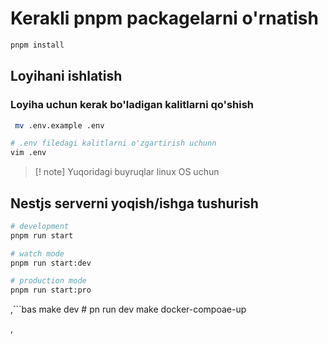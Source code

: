 # Kerakli pnpm packagelarni o'rnatish

```bash
pnpm install
```


## Loyihani ishlatish

### Loyiha uchun kerak bo'ladigan kalitlarni qo'shish

```bash
 mv .env.example .env
```


```bash
# .env filedagi kalitlarni o'zgartirish uchunn
vim .env
```


> [! note]
> Yuqoridagi buyruqlar linux OS uchun 



## Nestjs serverni yoqish/ishga tushurish

```bash
# development
pnpm run start

# watch mode
pnpm run start:dev

# production mode
pnpm run start:pro
```

,```bas
make dev # pn run dev
make docker-compoae-up



,
```
